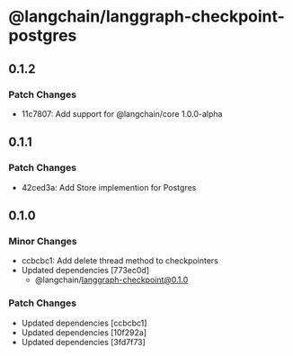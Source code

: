 # @langchain/langgraph-checkpoint-postgres

## 0.1.2

### Patch Changes

- 11c7807: Add support for @langchain/core 1.0.0-alpha

## 0.1.1

### Patch Changes

- 42ced3a: Add Store implemention for Postgres

## 0.1.0

### Minor Changes

- ccbcbc1: Add delete thread method to checkpointers
- Updated dependencies [773ec0d]
  - @langchain/langgraph-checkpoint@0.1.0

### Patch Changes

- Updated dependencies [ccbcbc1]
- Updated dependencies [10f292a]
- Updated dependencies [3fd7f73]
